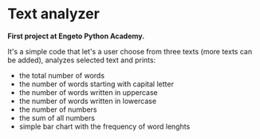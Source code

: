 # Text analyzer
<b>First project at Engeto Python Academy.</b>

It's a simple code that let's a user choose from three texts (more texts can 
be added), analyzes selected text and prints:
 - the total number of words
 - the number of words starting with capital letter
 - the number of words written in uppercase
 - the number of words written in lowercase
 - the number of numbers
 - the sum of all numbers
 - simple bar chart with the frequency of word lenghts
